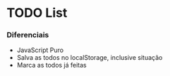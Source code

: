 # TODO List

### Diferenciais

- JavaScript Puro
- Salva as todos no localStorage, inclusive situação
- Marca as todos já feitas

